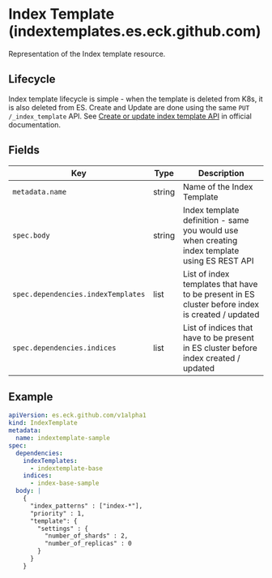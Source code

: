 # Index Template (indextemplates.es.eck.github.com)

Representation of the Index template resource.

## Lifecycle

Index template lifecycle is simple - when the template is deleted
from K8s, it is also deleted from ES.
Create and Update are done using the same `PUT /_index_template` API. 
See [Create or update index template API](https://www.elastic.co/guide/en/elasticsearch/reference/current/indices-put-template.html)
in official documentation.

## Fields

| Key                                | Type   | Description                                                                                     |
|------------------------------------|--------|-------------------------------------------------------------------------------------------------|
| `metadata.name`                    | string | Name of the Index Template                                                                      |
| `spec.body`                        | string | Index template definition - same you would use when creating index template using ES REST API   |
| `spec.dependencies.indexTemplates` | list   | List of index templates that have to be present in ES cluster before index is created / updated |
| `spec.dependencies.indices`        | list   | List of indices that have to be present in ES cluster before index created / updated            |

## Example

```yaml
apiVersion: es.eck.github.com/v1alpha1
kind: IndexTemplate
metadata:
  name: indextemplate-sample
spec:
  dependencies:
    indexTemplates:
      - indextemplate-base
    indices:
      - index-base-sample
  body: |
    {
      "index_patterns" : ["index-*"],
      "priority" : 1,
      "template": {
        "settings" : {
          "number_of_shards" : 2,
          "number_of_replicas" : 0
        }
      }
    }
```
